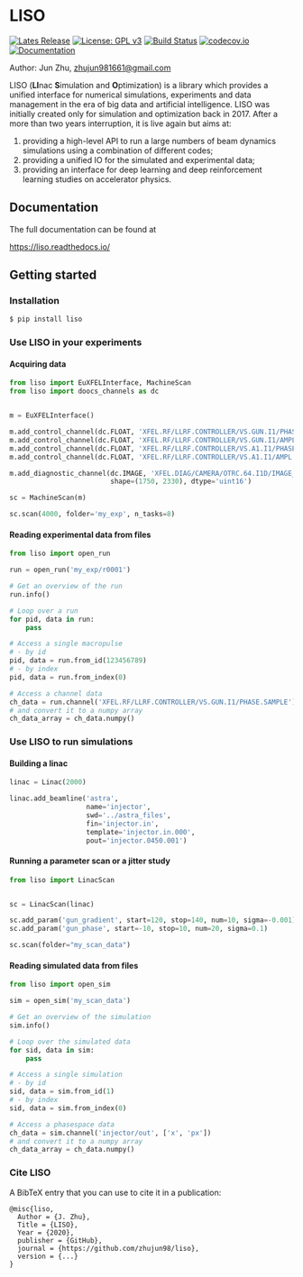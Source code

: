 # LISO

[![Lates Release](https://img.shields.io/github/v/release/zhujun98/liso)](https://github.com/zhujun98/liso/releases)
[![License: GPL v3](https://img.shields.io/badge/License-GPL%20v3-blue.svg)](https://www.gnu.org/licenses/gpl-3.0)
[![Build Status](https://dev.azure.com/zhujun981661/zhujun981661/_apis/build/status/zhujun98.liso?branchName=master)](https://dev.azure.com/zhujun981661/zhujun981661/_build/latest?definitionId=1&branchName=master)
[![codecov.io](https://codecov.io/github/zhujun98/liso/coverage.svg?branch=master)](https://codecov.io/github/zhujun98/liso?branch=master)
[![Documentation](https://img.shields.io/readthedocs/liso)](https://liso.readthedocs.io/en/latest/)

Author: Jun Zhu, zhujun981661@gmail.com

LISO (**LI**nac **S**imulation and **O**ptimization) is a library which provides
a unified interface for numerical simulations, experiments and data management
in the era of big data and artificial intelligence. LISO was initially created only
for simulation and optimization back in 2017. After a more than two years interruption, 
it is live again but aims at:

1. providing a high-level API to run a large numbers of beam dynamics simulations using a combination
of different codes;
2. providing a unified IO for the simulated and experimental data;
3. providing an interface for deep learning and deep reinforcement learning studies on accelerator physics.


## Documentation

The full documentation can be found at 

https://liso.readthedocs.io/

## Getting started

### Installation

```sh
$ pip install liso
```

### Use LISO in your experiments

#### Acquiring data

```py
from liso import EuXFELInterface, MachineScan
from liso import doocs_channels as dc


m = EuXFELInterface()

m.add_control_channel(dc.FLOAT, 'XFEL.RF/LLRF.CONTROLLER/VS.GUN.I1/PHASE.SAMPLE')
m.add_control_channel(dc.FLOAT, 'XFEL.RF/LLRF.CONTROLLER/VS.GUN.I1/AMPL.SAMPLE')
m.add_control_channel(dc.FLOAT, 'XFEL.RF/LLRF.CONTROLLER/VS.A1.I1/PHASE.SAMPLE')
m.add_control_channel(dc.FLOAT, 'XFEL.RF/LLRF.CONTROLLER/VS.A1.I1/AMPL.SAMPLE')

m.add_diagnostic_channel(dc.IMAGE, 'XFEL.DIAG/CAMERA/OTRC.64.I1D/IMAGE_EXT_ZMQ',
                         shape=(1750, 2330), dtype='uint16')

sc = MachineScan(m)

sc.scan(4000, folder='my_exp', n_tasks=8)
```

#### Reading experimental data from files

```py
from liso import open_run

run = open_run('my_exp/r0001')

# Get an overview of the run
run.info()

# Loop over a run
for pid, data in run:
    pass

# Access a single macropulse
# - by id
pid, data = run.from_id(123456789)
# - by index
pid, data = run.from_index(0)

# Access a channel data
ch_data = run.channel('XFEL.RF/LLRF.CONTROLLER/VS.GUN.I1/PHASE.SAMPLE')
# and convert it to a numpy array
ch_data_array = ch_data.numpy()
```

### Use LISO to run simulations

#### Building a linac

```py
linac = Linac(2000)

linac.add_beamline('astra',
                   name='injector',
                   swd='../astra_files',
                   fin='injector.in',
                   template='injector.in.000',
                   pout='injector.0450.001')
```

#### Running a parameter scan or a jitter study

```py
from liso import LinacScan


sc = LinacScan(linac)

sc.add_param('gun_gradient', start=120, stop=140, num=10, sigma=-0.001)
sc.add_param('gun_phase', start=-10, stop=10, num=20, sigma=0.1)

sc.scan(folder="my_scan_data")
```

#### Reading simulated data from files

```py
from liso import open_sim

sim = open_sim('my_scan_data')

# Get an overview of the simulation
sim.info()

# Loop over the simulated data
for sid, data in sim:
    pass

# Access a single simulation
# - by id
sid, data = sim.from_id(1)
# - by index
sid, data = sim.from_index(0)

# Access a phasespace data
ch_data = sim.channel('injector/out', ['x', 'px'])
# and convert it to a numpy array
ch_data_array = ch_data.numpy()
```

### Cite LISO

A BibTeX entry that you can use to cite it in a publication:

    @misc{liso,
      Author = {J. Zhu},
      Title = {LISO},
      Year = {2020},
      publisher = {GitHub},
      journal = {https://github.com/zhujun98/liso},
      version = {...}
    }
